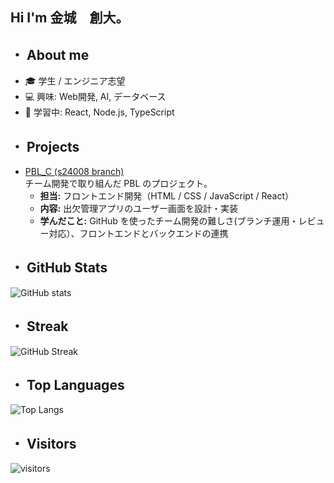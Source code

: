## Hi I'm 金城　創大。

## ・ About me
- 🎓 学生 / エンジニア志望
- 💻 興味: Web開発, AI, データベース
- 🌱 学習中: React, Node.js, TypeScript

## ・ Projects

- [PBL_C (s24008 branch)](https://github.com/std-s23007/PBL_C/tree/s24008)  
  チーム開発で取り組んだ PBL のプロジェクト。  
  - **担当:** フロントエンド開発（HTML / CSS / JavaScript / React）  
  - **内容:** 出欠管理アプリのユーザー画面を設計・実装  
  - **学んだこと:** GitHub を使ったチーム開発の難しさ(ブランチ運用・レビュー対応）、フロントエンドとバックエンドの連携



## ・ GitHub Stats
![GitHub stats](https://github-readme-stats.vercel.app/api?username=itc-s24008&show_icons=true&theme=tokyonight)

## ・ Streak
![GitHub Streak](https://streak-stats.demolab.com/?user=itc-s24008&theme=tokyonight)

## ・ Top Languages
![Top Langs](https://github-readme-stats.vercel.app/api/top-langs/?username=itc-s24008&layout=compact&theme=tokyonight)

## ・ Visitors
![visitors](https://visitor-badge.laobi.icu/badge?page_id=itc-s24008.itc-s24008)
